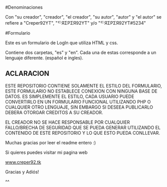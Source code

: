 #Denominaciones

Con "su creador", "creador", "el creador", "su autor", "autor" y "el autor" se refiere a "Creper92YT", "ᄃЯΣPΣЯ92YƬ" y/o "ᄃЯΣPΣЯ92YƬ#5234"

#Formulario

Este es un formulario de LogIn que utiliza HTML y css.

Contiene dos carpetas, "es" y "en". Cada una de estas corresponde a un lenguaje diferente. (español e ingles).


## **ACLARACION**

ESTE REPOSITORIO CONTIENE SOLAMENTE EL ESTILO DEL FORMULARIO, ESTE FORMULARIO NO ESTABLECE CONEXION CON NINGUNA BASE DE DATOS. ES SIMPLEMENTE EL ESTILO, CADA USUARIO PUEDE 
CONVERTIRLO EN UN FORMULARIO FUNCIONAL UTILIZANDO PHP O CUALQUIER OTRO LENGUAJE, SIN EMBARGO SI DESEEA PUBLICARLO DEBERA OTORGAR CREDITOS A SU CREADOR.

EL CREADOR NO SE HACE RESPONSABLE POR CUALQUIER FALLO/BRECHA DE SEGURIDAD QUE SE PUEDA GENERAR UTILIZANDO EL CONTENIDO DE ESTE REPOSITORIO Y LO QUE ESTO PUEDA CONLLEVAR.

























Muchas gracias por leer el readme entero :)

Si quieres puedes visitar mi pagina web

www.creper92.tk

Gracias y Adiós! 

^^
